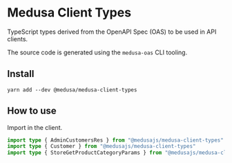 # Medusa Client Types

TypeScript types derived from the OpenAPI Spec (OAS) to be used in API clients.

The source code is generated using the `medusa-oas` CLI tooling.

## Install

`yarn add --dev @medusa/medusa-client-types`

## How to use

Import in the client.

```typescript
import type { AdminCustomersRes } from "@medusajs/medusa-client-types"
import type { Customer } from "@medusajs/medusa-client-types"
import type { StoreGetProductCategoryParams } from "@medusajs/medusa-client-types"
```